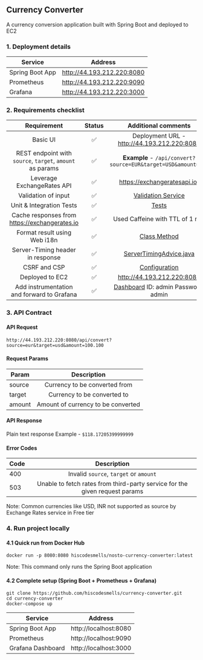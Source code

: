 ## Currency Converter

A currency conversion application built with Spring Boot and deployed to EC2


### 1. Deployment details

| Service | Address |
| ------- |:-------:|
| Spring Boot App | http://44.193.212.220:8080 |
| Prometheus | http://44.193.212.220:9090 |
| Grafana | http://44.193.212.220:3000 |

### 2. Requirements checklist

| Requirement | Status | Additional comments |
|:-----------:|:------:|:-------------------:|
| Basic UI | ✅ | Deployment URL - http://44.193.212.220:8080 |
| REST endpoint with `source`, `target`, `amount` as params | ✅ | **Example** - `/api/convert?source=EUR&target=USD&amount=100` |
| Leverage ExchangeRates API | ✅ | https://exchangeratesapi.io/ |
| Validation of input | ✅ | [Validation Service](https://github.com/hiscodesmells/currency-converter/blob/master/src/main/java/org/nosto/assignment/currencyconverter/services/ValidationServiceImpl.java#L11) |
| Unit & Integration Tests | ✅ | [Tests](https://github.com/hiscodesmells/currency-converter/tree/master/src/test/java/org/nosto/assignment/currencyconverter) |
| Cache responses from https://exchangerates.io | ✅ | Used Caffeine with TTL of 1 min |
| Format result using Web i18n | ✅ | [Class Method](https://github.com/hiscodesmells/currency-converter/blob/master/src/main/java/org/nosto/assignment/currencyconverter/services/ConversionServiceImpl.java#L33) |
| Server-Timing header in response | ✅ | [ServerTimingAdvice.java](https://github.com/hiscodesmells/currency-converter/blob/master/src/main/java/org/nosto/assignment/currencyconverter/advices/ServerTimingAdvice.java#L27) |
| CSRF and CSP | ✅ | [Configuration](https://github.com/hiscodesmells/currency-converter/blob/master/src/main/java/org/nosto/assignment/currencyconverter/advices/ServerTimingAdvice.java#L27) |
| Deployed to EC2 | ✅ | http://44.193.212.220:8080 |
| Add instrumentation and forward to Grafana | ✅ | [Dashboard](http://44.193.212.220:3000/d/4z20iRW7z/jvm-micrometer?orgId=1&refresh=30s&from=now-30m&to=now)  ID: admin Password: admin|

### 3. API Contract

#### API Request

```
http://44.193.212.220:8080/api/convert?source=eur&target=usd&amount=100.100
```

#### Request Params

| Param | Description |
| ------- |:-------:|
| source | Currency to be converted from |
| target | Currency to be converted to |
| amount | Amount of currency to be converted |

#### API Response
Plain text response
Example - `$118.17205399999999`

#### Error Codes

| Code | Description |
| ---- |:-----------:|
| 400 | Invalid `source`, `target` or `amount` |
| 503 | Unable to fetch rates from third-party service for the given request params |

Note: Common currencies like USD, INR not supported as source by Exchange Rates service in Free tier

### 4. Run project locally

#### 4.1 Quick run from Docker Hub

```
docker run -p 8080:8080 hiscodesmells/nosto-currency-converter:latest
```
Note: This command only runs the Spring Boot application

#### 4.2 Complete setup (Spring Boot + Prometheus + Grafana)

```
git clone https://github.com/hiscodesmells/currency-converter.git
cd currency-converter
docker-compose up
```

| Service | Address |
| ------- |:-------:|
| Spring Boot App | http://localhost:8080 |
| Prometheus | http://localhost:9090 |
| Grafana Dashboard | http://localhost:3000 |
